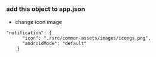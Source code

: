 ### add this object to app.json
- change icon image

```
"notification": {
      "icon": "./src/common-assets/images/icongs.png",
      "androidMode": "default"
    }
```